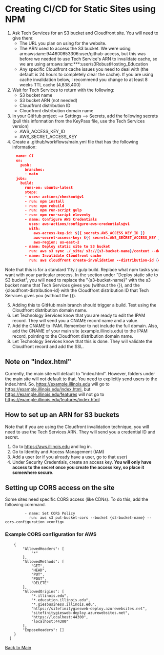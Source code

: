 # Creating CI/CD for Static Sites using NPM

1. Ask Tech Services for an S3 bucket and Cloudfront site. You will need to give them:
     * The URL you plan on using for the website. 
     * The ARN used to access the S3 bucket. We were using arn:aws:iam::944600653306:user/github-access, but this was before we needed to use Tech Service's ARN to invalidate cache, so we are using arn:aws:iam::***:user/s3RobustHosting_Education
     * Any specific Cloudfront cache issues you need to deal with (the default is 24 hours to completely clear the cache). If you are using cache invalidation below, I recommend you change to at least 8 weeks TTL cache (4,838,400)
2. Wait for Tech Services to return with the following:
     * S3 bucket name
     * S3 bucket ARN (not needed)
     * Cloudfront distribution ID
     * Cloudfront distribution domain name
3. In your GitHub project --> Settings --> Secrets, add the following secrets (pull this information from the KeyPass file, use the Tech Services version)
     * AWS_ACCESS_KEY_ID 
     * AWS_SECRET_ACCESS_KEY
4. Create a .github/workflows/main.yml file that has the following information:
     
```json
     name: CI
     on:
       push:
         branches:
         - main
     jobs:
       build:
         runs-on: ubuntu-latest
         steps:
         - uses: actions/checkout@v1
         - run: npm install
         - run: npm rebuild
         - run: npm run-script gulp
         - run: npm run-script eleventy
         - name: Configure AWS Credentials
           uses: aws-actions/configure-aws-credentials@v1
           with:
             aws-access-key-id: ${{ secrets.AWS_ACCESS_KEY_ID }}
             aws-secret-access-key: ${{ secrets.AWS_SECRET_ACCESS_KEY }}
             aws-region: us-east-2
         - name: Deploy static site to S3 bucket
           run: aws s3 sync ./_site/ s3://{s3-bucket-name}/content --delete --acl bucket-owner-full-control
         - name: Invalidate Cloudfront cache
           run: aws cloudfront create-invalidation --distribution-id {cloudfront-distribution-id} --paths "/*"
```
Note that this is for a standard 11ty / gulp build. Replace what npm tasks you want with your particular process. In the section under "Deploy static site to S3 bucket", you will need to replace the "{s3-bucket-name}" with the s3 bucket name that Tech Services gives you (without the {}), and the {cloudfront-distribution-id} with the Cloudfront distribution ID that Tech Services gives you (without the {}). 

5. Adding this to GitHub main branch should trigger a build. Test using the Cloudfront distribution domain name. 
6. Let Technology Services know that you are ready to edit the IPAM record. They will send you a CNAME record name and a value.
7. Add the CNAME to IPAM. Remember to not include the full domain. Also, add the CNAME of your main site (example.illinois.edu) to the IPAM record, pointing to the Cloudfront distribution domain name.
8. Let Technology Services know that this is done. They will validate the Cloudfront record and add the SSL.

## Note on "index.html"

Currently, the main site will default to "index.html". However, folders under the main site will not default to that. You need to explicitly send users to the index.html. So, https://example.illinois.edu will go to https://example.illinois.edu/index.html, but https://example.illinois.edu/features will not go to https://example.illinois.edu/features/index.html

## How to set up an ARN for S3 buckets

Note that if you are using the Cloudfront invalidation technique, you will need to use the Tech Services ARN. They will send you a credential ID and secret. 

1. Go to https://aws.illinois.edu and log in. 
2. Go to Identity and Access Management (IAM)
3. Add a user (or if you already have a user, go to that user)
4. Under Security Credentials, create an access key. **You will only have access to the secret once you create the access key, so place it somewhere secure.**

## Setting up CORS access on the site

Some sites need specific CORS access (like CDNs). To do this, add the following command.

```
         - name: Set CORS Policy
           run: aws s3 put-bucket-cors --bucket {s3-bucket-name} --cors-configuration <config>
```
### Example CORS configuration for AWS

```[
    {
        "AllowedHeaders": [
            "*"
        ],
        "AllowedMethods": [
            "GET",
            "HEAD",
            "PUT",
            "POST",
            "DELETE"
        ],
        "AllowedOrigins": [
            "*.illinois.edu",
            "*.education.illinois.edu",
            "*.giesbusiness.illinois.edu",
            "https://sitefinitygiesweb-deploy.azurewebsites.net",
            "sitefinitygiesweb-deploy.azurewebsites.net",
            "https://localhost:44300",
            "localhost:44300"
        ],
        "ExposeHeaders": []
    }
  ]
```

[Back to Main](https://github.com/itpartnersillinois/tutorial/blob/main/README.md)
